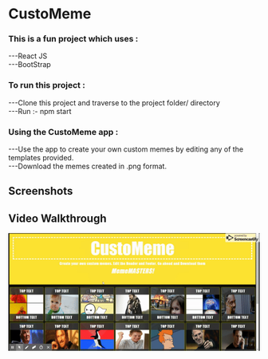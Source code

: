 <h1>CustoMeme</h1>
  
<h3>This is a fun project which uses :</h3>

---React JS<br>
---BootStrap

<h3>To run this project :</h3>

---Clone this project and traverse to the project folder/ directory<br>
---Run :- npm start

<h3>Using the CustoMeme app :</h3>

---Use the app to create your own custom memes by editing any of the templates provided.<br>
---Download the memes created in .png format.

<h2>Screenshots</h2>

<h2>Video Walkthrough</h2>

![](customeme.gif)

